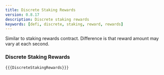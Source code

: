 ```yaml
---
title: Discrete Staking Rewards
version: 0.8.17
description: Discrete staking rewards
keywords: [defi, discrete, staking, reward, rewards]
---
```


Similar to staking rewards contract. Difference is that reward amount may vary at each second.

### Discrete Staking Rewards

```solidity
{{{DiscreteStakingRewards}}}
```
